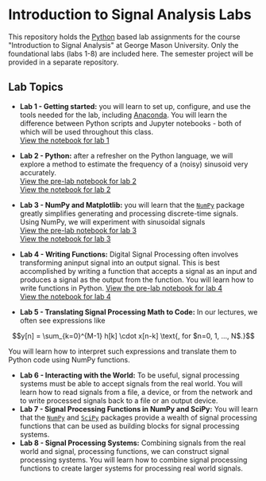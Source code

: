 # Introduction to Signal Analysis Labs

This repository holds the [Python](https://python.org) based lab assignments for the course "Introduction to Signal Analysis" at George Mason University.
Only the foundational labs (labs 1-8) are included here. The semester project will be provided in a separate repository.

## Lab Topics

* **Lab 1 - Getting started:** you will learn to set up, configure, and use the tools needed for the lab, including [Anaconda](https://www.anaconda.org/). You will learn the difference between Python scripts and Jupyter notebooks - both of which will be used throughout this class.</br>
[View the notebook for lab 1](https://nbviewer.org/format/slides/github/bepepa/intro-signal-analysis-lab/blob/main/labs/010_lab_setting_up/setting_up.ipynb)
* **Lab 2 - Python:** after a refresher on the Python language, we will explore a method to estimate the frequency of a (noisy) sinusoid very accurately.</br>
[View the pre-lab notebook for lab 2](https://nbviewer.org/format/slides/github/bepepa/intro-signal-analysis-lab/blob/main/labs/020_lab_intro_python/pre_lab_notes.ipynb)</br>
[View the notebook for lab 2](https://nbviewer.org/format/slides/github/bepepa/intro-signal-analysis-lab/blob/main/labs/020_lab_intro_python/lab.ipynb)
* **Lab 3 - NumPy and Matplotlib:** you will learn that the [`NumPy`](https://numpy.org) package greatly simplifies generating and processing discrete-time signals. Using NumPy, we will experiment with sinusoidal signals</br>
[View the pre-lab notebook for lab 3](https://nbviewer.org/format/slides/github/bepepa/intro-signal-analysis-lab/blob/main/labs/030_lab_intro_numpy/pre_lab_notes.ipynb)</br>
[View the notebook for lab 3](https://nbviewer.org/format/slides/github/bepepa/intro-signal-analysis-lab/blob/main/labs/030_lab_intro_numpy/lab.ipynb)
* **Lab 4 - Writing Functions:** Digital Signal Processing often involves transforming aninput signal into an output signal. This is best accomplished by writing a function that accepts a signal as an input and produces a signal as the output from the function. You will learn how to write functions in Python.
[View the pre-lab notebook for lab 4](https://nbviewer.org/github/bepepa/intro-signal-analysis-lab/blob/main/labs/040_lab_functions/pre_lab_notes.ipynb)</br>
[View the notebook for lab 4](https://nbviewer.org/github/bepepa/intro-signal-analysis-lab/blob/main/labs/040_lab_functions/lab.ipynb)

* **Lab 5 - Translating Signal Processing Math to Code:** In our lectures, we often see expressions like
```math
y[n] = \sum_{k=0}^{M-1} h[k] \cdot x[n-k] \text{, for $n=0, 1, ..., N$.}
```
You will learn how to interpret such expressions and translate them to Python code using NumPy functions.
* **Lab 6 - Interacting with the World:** To be useful, signal processing systems must be able to accept signals from the real world. You will learn how to read signals from a file, a device, or from the network and to write processed signals back to a file or an output device.
* **Lab 7 - Signal Processing Functions in NumPy and SciPy:** You will learn that the [`NumPy`](https://numpy.org) and [`SciPy`](https://scipy.org) packages provide a wealth of signal processing functions that can be used as building blocks for signal processing systems.
* **Lab 8 - Signal Processing Systems:** Combining signals from the real world and signal, processing functions, we can construct signal processing systems. You will learn how to combine signal processing functions to create larger systems for processing real world signals.

